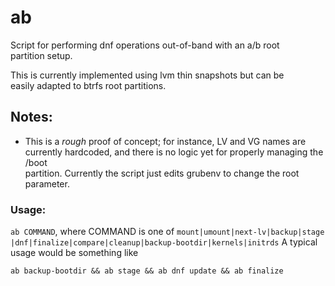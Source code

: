 # ab
Script for performing dnf operations out-of-band with an a/b root               
partition setup.                                                                
                                                                                
This is currently implemented using lvm thin snapshots but can be               
easily adapted to btrfs root partitions.                                        
                                                                                
## Notes:                                                                       
- This is a *rough* proof of concept; for instance, LV and VG names are         
currently hardcoded, and there is no logic yet for properly managing the /boot  
partition. Currently the script just edits grubenv to change the root           
parameter.                                                                      
                                                                                
                                                                                
                                                                                
### Usage:                                                                      
                                                                                
`ab COMMAND`, where COMMAND is one of 
`mount|umount|next-lv|backup|stage
|dnf|finalize|compare|cleanup|backup-bootdir|kernels|initrds`
A typical usage would be something like
```
ab backup-bootdir && ab stage && ab dnf update && ab finalize
```

